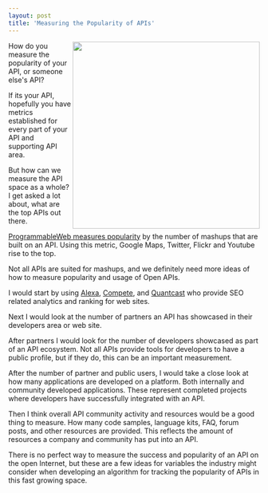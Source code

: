 ```yaml
---
layout: post
title: 'Measuring the Popularity of APIs'
---
```

<img src="http://kinlane-productions.s3.amazonaws.com/api-evangelist/api-popularity.png" alt="" width="375" align="right" />How do you measure the popularity of your API, or someone else's API?<p></p>
If its your API, hopefully you have metrics established for every part of your API and supporting API area.<p></p>
But how can we measure the API space as a whole?  I get asked a lot about, what are the top APIs out there.<p></p>
<a title="ProgrammableWeb Measures Popularity" href="http://www.programmableweb.com/apis/directory/1?sort=mashups">ProgrammableWeb measures popularity</a> by the number of mashups that are built on an API.  Using this metric, Google Maps, Twitter, Flickr and Youtube rise to the top.<p></p>
Not all APIs are suited for mashups, and we definitely need more ideas of how to measure popularity and usage of Open APIs.<p></p>
I would start by using <a title="Alexa" href="http://www.alexa.com/">Alexa</a>, <a title="Compete" href="http://www.compete.com/">Compete</a>, and <a title="Quantcast" href="http://www.quantcast.com/">Quantcast</a> who provide SEO related analytics and ranking for web sites.<p></p>
Next I would look at the number of partners an API has showcased in their developers area or web site.<p></p>
After partners I would look for the number of developers showcased as part of an API ecosystem.  Not all APIs provide tools for developers to have a public profile, but if they do, this can be an important measurement.<p></p>
After the number of partner and public users, I would take a close look at how many applications are developed on a platform.  Both internally and community developed applications.  These represent completed projects where developers have successfully integrated with an API.<p></p>
Then I think overall API community activity and resources would be a good thing to measure.  How many code samples, language kits, FAQ, forum posts, and other resources are provided. This reflects the amount of resources a company and community has put into an API.<p></p>
There is no perfect way to measure the success and popularity of an API on the open Internet, but these are a few ideas for variables the industry might consider when developing an algorithm for tracking the popularity of APIs in this fast growing space.